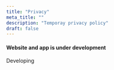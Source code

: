 ```yaml
---
title: "Privacy"
meta_title: ""
description: "Temporay privacy policy"
draft: false
---
```


#### Website and app is under development
Developing
